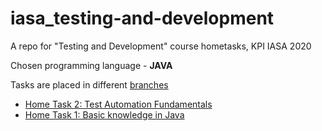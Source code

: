 # iasa_testing-and-development
A repo for "Testing and Development" course hometasks, KPI IASA 2020

Chosen programming language - **JAVA**

Tasks are placed in different [branches](https://github.com/andrii0yerko/iasa_testing-and-development/branches)
* [Home Task 2: Test Automation Fundamentals](https://github.com/andrii0yerko/iasa_testing-and-development/tree/andrii.yerko_lab2)
* [Home Task 1: Basic knowledge in Java](https://github.com/andrii0yerko/iasa_testing-and-development/tree/andrii.yerko_lab1)
